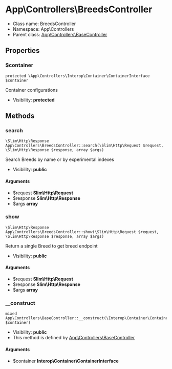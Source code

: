 App\Controllers\BreedsController
===============






* Class name: BreedsController
* Namespace: App\Controllers
* Parent class: [App\Controllers\BaseController](App-Controllers-BaseController.md)





Properties
----------


### $container

    protected \App\Controllers\Interop\Container\ContainerInterface $container

Container configurations



* Visibility: **protected**


Methods
-------


### search

    \Slim\Http\Response App\Controllers\BreedsController::search(\Slim\Http\Request $request, \Slim\Http\Response $response, array $args)

Search Breeds by name or by experimental indexes



* Visibility: **public**


#### Arguments
* $request **Slim\Http\Request**
* $response **Slim\Http\Response**
* $args **array**



### show

    \Slim\Http\Response App\Controllers\BreedsController::show(\Slim\Http\Request $request, \Slim\Http\Response $response, array $args)

Return a single Breed to get breed endpoint



* Visibility: **public**


#### Arguments
* $request **Slim\Http\Request**
* $response **Slim\Http\Response**
* $args **array**



### __construct

    mixed App\Controllers\BaseController::__construct(\Interop\Container\ContainerInterface $container)





* Visibility: **public**
* This method is defined by [App\Controllers\BaseController](App-Controllers-BaseController.md)


#### Arguments
* $container **Interop\Container\ContainerInterface**


